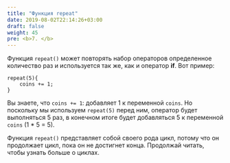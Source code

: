 ```yaml
---
title: "Функция repeat"
date: 2019-08-02T22:14:26+03:00
draft: false
weight: 45
pre: <b>7. </b>
---
```

Функция `repeat()` может повторять набор операторов определенное количество раз и используется так же, как и оператор **if**. Вот пример:

```gml
repeat(5){
    coins += 1;
}
```

Вы знаете, что `coins += 1`: добавляет 1 к переменной `coins`. Но поскольку мы используем `repeat(5)` перед ним, оператор будет выполняться 5 раз, в конечном итоге будет добавляться 5 к переменной `coins` \(1 \* 5 = 5\).

Функция `repeat()` представляет собой своего рода цикл, потому что он продолжает цикл, пока он не достигнет конца. Продолжай читать, чтобы узнать больше о циклах.
